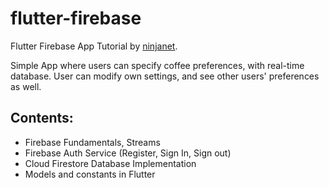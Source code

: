 # flutter-firebase

Flutter Firebase App Tutorial by [ninjanet](https://www.youtube.com/playlist?list=PL4cUxeGkcC9j--TKIdkb3ISfRbJeJYQwC).

Simple App where users can specify coffee preferences, with real-time database. User can modify own settings, and see other users' preferences as well.

## Contents: 
- Firebase Fundamentals, Streams
- Firebase Auth Service (Register, Sign In, Sign out)
- Cloud Firestore Database Implementation
- Models and constants in Flutter

